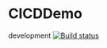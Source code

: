 # CICDDemo

development [![Build status](https://build.appcenter.ms/v0.1/apps/7338a1af-46b5-4e34-bd2c-9c46b682e281/branches/development/badge)](https://appcenter.ms)
